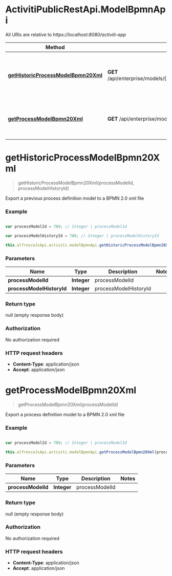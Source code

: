# ActivitiPublicRestApi.ModelBpmnApi

All URIs are relative to *https://localhost:8080/activiti-app*

Method | HTTP request | Description
------------- | ------------- | -------------
[**getHistoricProcessModelBpmn20Xml**](ModelBpmnApi.md#getHistoricProcessModelBpmn20Xml) | **GET** /api/enterprise/models/{processModelId}/history/{processModelHistoryId}/bpmn20 | Export a previous process definition model to a BPMN 2.0 xml file
[**getProcessModelBpmn20Xml**](ModelBpmnApi.md#getProcessModelBpmn20Xml) | **GET** /api/enterprise/models/{processModelId}/bpmn20 | Export a process definition model to a BPMN 2.0 xml file


<a name="getHistoricProcessModelBpmn20Xml"></a>
# **getHistoricProcessModelBpmn20Xml**
> getHistoricProcessModelBpmn20Xml(processModelId, processModelHistoryId)

Export a previous process definition model to a BPMN 2.0 xml file

### Example
```javascript

var processModelId = 789; // Integer | processModelId

var processModelHistoryId = 789; // Integer | processModelHistoryId

this.alfrescoJsApi.activiti.modelBpmnApi.getHistoricProcessModelBpmn20Xml(processModelId, processModelHistoryId);
```

### Parameters

Name | Type | Description  | Notes
------------- | ------------- | ------------- | -------------
 **processModelId** | **Integer**| processModelId | 
 **processModelHistoryId** | **Integer**| processModelHistoryId | 

### Return type

null (empty response body)

### Authorization

No authorization required

### HTTP request headers

 - **Content-Type**: application/json
 - **Accept**: application/json

<a name="getProcessModelBpmn20Xml"></a>
# **getProcessModelBpmn20Xml**
> getProcessModelBpmn20Xml(processModelId)

Export a process definition model to a BPMN 2.0 xml file

### Example
```javascript

var processModelId = 789; // Integer | processModelId

this.alfrescoJsApi.activiti.modelBpmnApi.getProcessModelBpmn20Xml(processModelId);
```

### Parameters

Name | Type | Description  | Notes
------------- | ------------- | ------------- | -------------
 **processModelId** | **Integer**| processModelId | 

### Return type

null (empty response body)

### Authorization

No authorization required

### HTTP request headers

 - **Content-Type**: application/json
 - **Accept**: application/json

